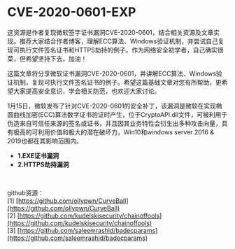 # CVE-2020-0601-EXP
这资源是作者复现微软签字证书漏洞CVE-2020-0601，结合相关资源及文章实现。推荐大家结合作者博客，理解ECC算法、Windows验证机制，并尝试自己复现可执行文件签名证书和HTTPS劫持的例子。作为网络安全初学者，自己确实很菜，但希望坚持下去，加油！

这篇文章将分享微软证书漏洞CVE-2020-0601，并讲解ECC算法、Windows验证机制，复现可执行文件签名证书的例子。希望这篇基础文章对您有所帮助，更希望大家提高安全意识，学会相关防范，也欢迎大家讨论。

1月15日，微软发布了针对CVE-2020-0601的安全补丁，该漏洞是微软在实现椭圆曲线加密(ECC)算法数字证书验证时产生，位于CryptoAPI.dll文件，可被利用于伪造来自可信任来源的签名或证书，并且因其业务特性会衍生出多种攻击向量，具有极高的可利用价值和极大的潜在破坏力，Win10和windows server 2016 & 2019也都在其影响范围内。

- <b>1.EXE证书漏洞</b>
- <b>2.HTTPS劫持漏洞</b>

<br />

github资源：<br />
[1] [https://github.com/ollypwn/CurveBall](https://github.com/ollypwn/CurveBall) <br />
[2] [https://github.com/kudelskisecurity/chainoffools](https://github.com/kudelskisecurity/chainoffools)  <br />
[3] [https://github.com/saleemrashid/badecparams](https://github.com/saleemrashid/badecparams) <br />














